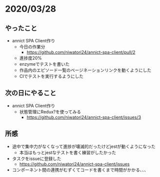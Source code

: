 # 2020/03/28
## やったこと
* annict SPA Client作り
  * 今日の作業分
    *  https://github.com/niwatori24/annict-spa-client/pull/2
  * 進捗度20%
  * enzymeでテストを書いた
  * 作品内のエピソード一覧のページネーションリンクを動くようにした
  * CIでテストを実行するようにした

## 次の日にやること
* annict SPA Client作り
  * 状態管理にRedux?を使ってみる
    * https://github.com/niwatori24/annict-spa-client/issues/3

## 所感
* 途中で集中力がなくなって進捗が壊滅的だったけどjestが動くようになった
  * 本当はもっとjestなテストを書く練習がしたかった
* タスクをissueに登録した
  * https://github.com/niwatori24/annict-spa-client/issues
* コンポーネント間の連携がむずくてコードを書くまで時間がかかる、、、
